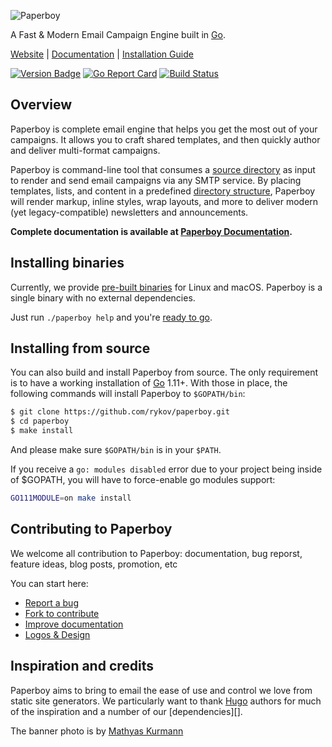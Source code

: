![Paperboy](https://www.paperboy.email/images/banner.jpg)

A Fast & Modern Email Campaign Engine built in [Go][].

[Website](https://www.paperboy.email/) |
[Documentation](https://www.paperboy.email/docs/introduction/) |
[Installation Guide](https://www.paperboy.email/docs/installation/)

[![Version Badge](https://badge.fury.io/mdy/github.com%2Frykov%2Fpaperboy.svg)](https://melody.sh/github.com/rykov/paperboy)
[![Go Report Card](https://goreportcard.com/badge/github.com/rykov/paperboy)](https://goreportcard.com/report/github.com/rykov/paperboy)
[![Build Status](https://github.com/rykov/paperboy/actions/workflows/tests.yml/badge.svg?branch=master)](https://github.com/paperboy/actions/workflows/tests.yml)

## Overview

Paperboy is complete email engine that helps you get the most out of your
campaigns. It allows you to craft shared templates, and then quickly author
and deliver multi-format campaigns.

Paperboy is command-line tool that consumes a [source directory][structure]
as input to render and send email campaigns via any SMTP service.  By placing
templates, lists, and content in a predefined [directory structure][structure],
Paperboy will render markup, inline styles, wrap layouts, and more to deliver
modern (yet legacy-compatible) newsletters and announcements.

**Complete documentation is available at [Paperboy Documentation][docs].**

## Installing binaries

Currently, we provide [pre-built binaries][releases] for Linux and macOS.
Paperboy is a single binary with no external dependencies.

Just run `./paperboy help` and you're [ready to go][quickstart].

## Installing from source

You can also build and install Paperboy from source. The only requirement is to
have a working installation of [Go][] 1.11+. With those in place, the following
commands will install Paperboy to `$GOPATH/bin`:

```bash
$ git clone https://github.com/rykov/paperboy.git
$ cd paperboy
$ make install
```

And please make sure `$GOPATH/bin` is in your `$PATH`.

If you receive a `go: modules disabled` error due to your project being inside
of $GOPATH, you will have to force-enable go modules support:

```bash
GO111MODULE=on make install
```

## Contributing to Paperboy

We welcome all contribution to Paperboy: documentation, bug reporst, feature
ideas, blog posts, promotion, etc

You can start here:

- [Report a bug](https://github.com/rykov/paperboy/issues/new)
- [Fork to contribute](https://github.com/rykov/paperboy/fork)
- [Improve documentation](https://github.com/rykov/paperboyDocs)
- [Logos & Design](https://github.com/rykov/paperboyDocs)

## Inspiration and credits

Paperboy aims to bring to email the ease of use and control we love from static
site generators. We particularly want to thank [Hugo][] authors for much of
the inspiration and a number of our [dependencies][].

The banner photo is by [Mathyas Kurmann](https://unsplash.com/@mathyaskurmann)

[Go]: https://golang.org/
[Hugo]: https://gohugo.io/
[quickstart]: https://www.paperboy.email/docs/quick-start/
[structure]: https://www.paperboy.email/docs/source-structure/
[releases]: https://github.com/rykov/paperboy/releases
[docs]: https://www.paperboy.email/docs/introduction/
[melody]: https://github.com/mdy/melody
